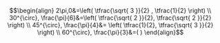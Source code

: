 $$\begin{align}
2\pi,0&=\left( \tfrac{\sqrt{ 3 }}{2} , \tfrac{1}{2} \right) \\
30^{\circ}, \frac{\pi}{6}&=\left( \tfrac{\sqrt{ 2 }}{2}, \tfrac{\sqrt{ 2 }}{2} \right) \\
45^{\circ}, \frac{\pi}{4}&= \left( \tfrac{1}{2}, \tfrac{\sqrt{ 3 }}{2} \right) \\
60^{\circ}, \frac{\pi}{3}&=( )
\end{align}$$